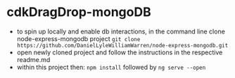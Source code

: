 # cdkDragDrop-mongoDB

- to spin up locally and enable db interactions, in the command line clone node-express-mongodb project `git clone https://github.com/DanielLyleWilliamWarren/node-express-mongodb.git`
- open newly cloned project and follow the instructions in the respective readme.md
- within this project then: `npm install` followed by `ng serve --open`

